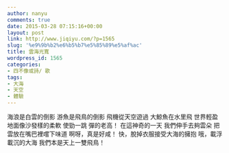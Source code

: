 ```yaml
---
author: nanyu
comments: true
date: 2015-03-28 07:15:16+00:00
layout: post
link: http://www.jiqiyu.com/?p=1565
slug: '%e9%9b%b2%e6%b5%b7%e5%85%89%e5%af%ac'
title: 雲海光寬
wordpress_id: 1565
categories:
- 四不像或詩/ 歌
tags:
- 大海
- 天空
- 體驗
---
```


海浪是白雲的倒影
游魚是飛鳥的倒影
飛機從天空遊過
大鯨魚在水里飛
世界輕盈
地面像沙發樣的柔軟
使勁一跳
彈的老高！
在這神奇的一天
我們伸手去夠雲朵
把雲放在嘴巴裡嚐下味道
啊呀，真是好咸！
快，脫掉衣服接受大海的擁抱
哦，載浮載沉的大海
我們本是天上一雙飛鳥！


